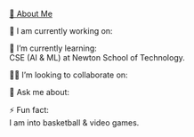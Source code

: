 [💫 About Me](#About-Me)                                                                                                                                                                                                                                                                  

🔭 I am currently working on:
                                                                           
🌱 I’m currently learning:                                                                                                                                                                                                                                                        
CSE (AI & ML) at Newton School of Technology.

👯‍♂️ I’m looking to collaborate on:

💬 Ask me about: 

⚡ Fun fact:                                                                                                                                                                                                                                                                      
I am into basketball & video games.
  

<!---
r0hansng/r0hansng is a ✨ special ✨ repository because its `README.md` (this file) appears on your GitHub profile.
You can click the Preview link to take a look at your changes.
--->
